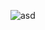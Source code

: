 ![asd](https://user-images.githubusercontent.com/69133633/195265988-e5aa9ae7-0065-4d3e-8d96-c8d22349f5e5.png)
